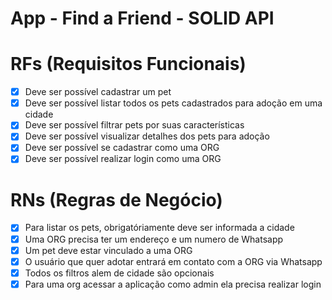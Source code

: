 # App - Find a Friend - SOLID API

# RFs (Requisitos Funcionais)

- [x] Deve ser possível cadastrar um pet
- [x] Deve ser possível listar todos os pets cadastrados para adoção em uma cidade
- [x] Deve ser possível filtrar pets por suas características
- [x] Deve ser possível visualizar detalhes dos pets para adoção
- [x] Deve ser possível se cadastrar como uma ORG
- [x] Deve ser possível realizar login como uma ORG

# RNs (Regras de Negócio)

- [x] Para listar os pets, obrigatóriamente deve ser informada a cidade
- [x] Uma ORG precisa ter um endereço e um numero de Whatsapp
- [x] Um pet deve estar vinculado a uma ORG
- [x] O usuário que quer adotar entrará em contato com a ORG via Whatsapp
- [x] Todos os filtros alem de cidade são opcionais
- [x] Para uma org acessar a aplicação como admin ela precisa realizar login
